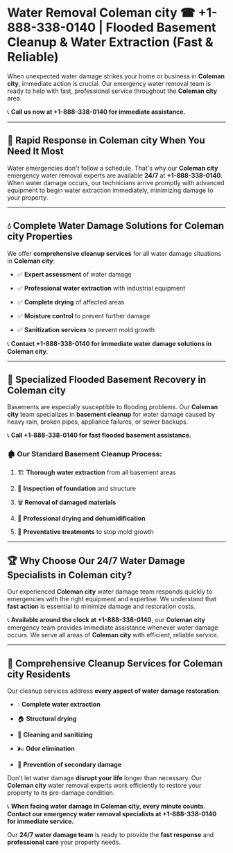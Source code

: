 # Water Removal Coleman city ☎ +1-888-338-0140 | Flooded Basement Cleanup & Water Extraction (Fast & Reliable)

When unexpected water damage strikes your home or business in **Coleman city**, immediate action is crucial. Our emergency water removal team is ready to help with fast, professional service throughout the **Coleman city** area. 

📞 **Call us now at +1-888-338-0140 for immediate assistance.**
---
## 🚀 Rapid Response in Coleman city When You Need It Most
Water emergencies don't follow a schedule. That's why our **Coleman city** emergency water removal experts are available **24/7** at **+1-888-338-0140**. When water damage occurs, our technicians arrive promptly with advanced equipment to begin water extraction immediately, minimizing damage to your property.
---
## 💧 Complete Water Damage Solutions for Coleman city Properties
We offer **comprehensive cleanup services** for all water damage situations in **Coleman city**:
- ✅ **Expert assessment** of water damage  
- ✅ **Professional water extraction** with industrial equipment  
- ✅ **Complete drying** of affected areas  
- ✅ **Moisture control** to prevent further damage  
- ✅ **Sanitization services** to prevent mold growth  
📞 **Contact +1-888-338-0140 for immediate water damage solutions in Coleman city.**
---
## 🌊 Specialized Flooded Basement Recovery in Coleman city
Basements are especially susceptible to flooding problems. Our **Coleman city** team specializes in **basement cleanup** for water damage caused by heavy rain, broken pipes, appliance failures, or sewer backups. 
📞 **Call +1-888-338-0140 for fast flooded basement assistance.**
### 🏚️ Our Standard Basement Cleanup Process:
1. 🏗️ **Thorough water extraction** from all basement areas  
2. 🔎 **Inspection of foundation** and structure  
3. 🗑️ **Removal of damaged materials**  
4. 💨 **Professional drying and dehumidification**  
5. 🚫 **Preventative treatments** to stop mold growth  
---
## 🏆 Why Choose Our 24/7 Water Damage Specialists in Coleman city?
Our experienced **Coleman city** water damage team responds quickly to emergencies with the right equipment and expertise. We understand that **fast action** is essential to minimize damage and restoration costs.
📞 **Available around the clock at +1-888-338-0140**, our **Coleman city** emergency team provides immediate assistance whenever water damage occurs. We serve all areas of **Coleman city** with efficient, reliable service.
---
## 🧹 Comprehensive Cleanup Services for Coleman city Residents
Our cleanup services address **every aspect of water damage restoration**:
- 💧 **Complete water extraction**  
- 🏠 **Structural drying**  
- 🧼 **Cleaning and sanitizing**  
- 🌬️ **Odor elimination**  
- 🚫 **Prevention of secondary damage**  
Don't let water damage **disrupt your life** longer than necessary. Our **Coleman city** water removal experts work efficiently to restore your property to its pre-damage condition.
📞 **When facing water damage in Coleman city, every minute counts. Contact our emergency water removal specialists at +1-888-338-0140 for immediate service.**
Our **24/7 water damage team** is ready to provide the **fast response** and **professional care** your property needs.
